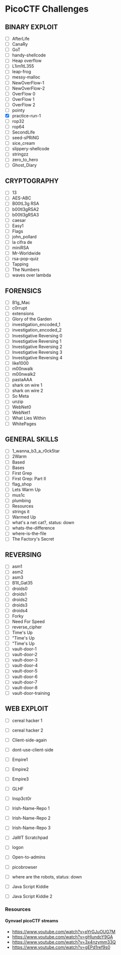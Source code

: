 # PicoCTF Challenges
## BINARY EXPLOIT
- [ ] AfterLife
- [ ] CanaRy
- [ ] GoT
- [ ] handy-shellcode
- [ ] Heap overflow
- [ ] L1im1tL355
- [ ] leap-frog
- [ ] messy-malloc
- [ ] NewOverFlow-1
- [ ] NewOverFlow-2
- [ ] OverFlow 0
- [ ] OverFlow 1
- [ ] OverFlow 2
- [ ] pointy
- [X] practice-run-1
- [ ] rop32
- [ ] rop64
- [ ] SecondLife
- [ ] seed-sPRiNG
- [ ] sice_cream
- [ ] slippery-shellcode
- [ ] stringzz
- [ ] zero_to_hero
- [ ] Ghost_Diary

## CRYPTOGRAPHY
- [ ] 13
- [ ] AES-ABC
- [ ] B00tL3g RSA
- [ ] b00tl3gRSA2
- [ ] b00tl3gRSA3
- [ ] caesar
- [ ] Easy1
- [ ] Flags
- [ ] john_pollard
- [ ] la cifra de
- [ ] miniRSA
- [ ] Mr-Worldwide
- [ ] rsa-pop-quiz
- [ ] Tapping
- [ ] The Numbers
- [ ] waves over lambda

## FORENSICS
- [ ] B1g_Mac
- [ ] c0rrupt
- [ ] extensions
- [ ] Glory of the Garden
- [ ] investigation_encoded_1
- [ ] investigation_encoded_2
- [ ] Investigative Reversing 0
- [ ] Investigative Reversing 1
- [ ] Investigative Reversing 2
- [ ] Investigative Reversing 3
- [ ] Investigative Reversing 4
- [ ] like1000
- [ ] m00nwalk
- [ ] m00nwalk2
- [ ] pastaAAA
- [ ] shark on wire 1
- [ ] shark on wire 2
- [ ] So Meta
- [ ] unzip
- [ ] WebNet0
- [ ] WebNet1
- [ ] What Lies Within
- [ ] WhitePages

## GENERAL SKILLS
- [ ] 1_wanna_b3_a_r0ck5tar
- [ ] 2Warm
- [ ] Based
- [ ] Bases
- [ ] First Grep
- [ ] First Grep: Part II
- [ ] flag_shop
- [ ] Lets Warm Up
- [ ] mus1c
- [ ] plumbing
- [ ] Resources
- [ ] strings it
- [ ] Warmed Up
- [ ] what's a net cat?, status: down
- [ ] whats-the-difference
- [ ] where-is-the-file
- [ ] The Factory's Secret

## REVERSING
- [ ] asm1
- [ ] asm2
- [ ] asm3
- [ ] B1ll_Gat35
- [ ] droids0
- [ ] droids1
- [ ] droids2
- [ ] droids3
- [ ] droids4
- [ ] Forky
- [ ] Need For Speed
- [ ] reverse_cipher
- [ ] Time's Up
- [ ] "Time's Up
- [ ] "Time's Up
- [ ] vault-door-1
- [ ] vault-door-2
- [ ] vault-door-3
- [ ] vault-door-4
- [ ] vault-door-5
- [ ] vault-door-6
- [ ] vault-door-7
- [ ] vault-door-8
- [ ] vault-door-training

## WEB EXPLOIT
- [ ] cereal hacker 1
- [ ] cereal hacker 2
- [ ] Client-side-again
- [ ] dont-use-client-side
- [ ] Empire1
- [ ] Empire2
- [ ] Empire3
- [ ] GLHF
- [ ] Insp3ct0r
- [ ] Irish-Name-Repo 1
- [ ] Irish-Name-Repo 2
- [ ] Irish-Name-Repo 3
- [ ] JaWT Scratchpad
- [ ] logon
- [ ] Open-to-admins
- [ ] picobrowser
- [ ] where are the robots, status: down
- [ ] Java Script Kiddie
- [ ] Java Script Kiddie 2


### Resources
#### Gynvael picoCTF streams
- https://www.youtube.com/watch?v=pYrGJuOUG7M
- https://www.youtube.com/watch?v=gHlundcY9GA
- https://www.youtube.com/watch?v=3x4nzymm33Q
- https://www.youtube.com/watch?v=gEPd1ref9s0
